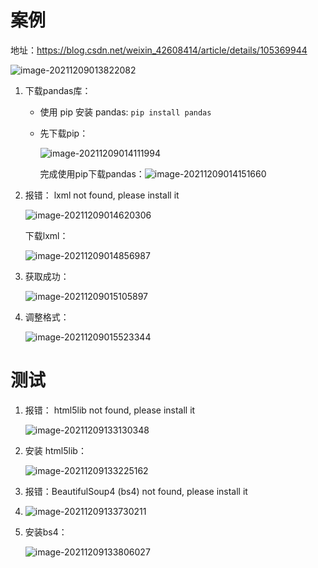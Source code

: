 # 案例

地址：https://blog.csdn.net/weixin_42608414/article/details/105369944

![image-20211209013822082](demo1.assets/image-20211209013822082.png)

1. 下载pandas库：

   - 使用 pip 安装 pandas:  `pip install pandas`

   - 先下载pip：

     ![image-20211209014111994](demo1.assets/image-20211209014111994.png)

     完成使用pip下载pandas：![image-20211209014151660](demo1.assets/image-20211209014151660.png)

2. 报错： lxml not found, please install it

   ![image-20211209014620306](demo1.assets/image-20211209014620306.png)

   下载lxml：

   ![image-20211209014856987](demo1.assets/image-20211209014856987.png)

3. 获取成功：

   ![image-20211209015105897](demo1.assets/image-20211209015105897.png)

4. 调整格式：

   ![image-20211209015523344](demo1.assets/image-20211209015523344.png)

# 测试

1. 报错： html5lib not found, please install it

   ![image-20211209133130348](demo1.assets/image-20211209133130348.png)

2. 安装 html5lib：

   ![image-20211209133225162](demo1.assets/image-20211209133225162.png)

3. 报错：BeautifulSoup4 (bs4) not found, please install it

4. ![image-20211209133730211](demo1.assets/image-20211209133730211.png)

5. 安装bs4：

   ![image-20211209133806027](demo1.assets/image-20211209133806027.png)

   